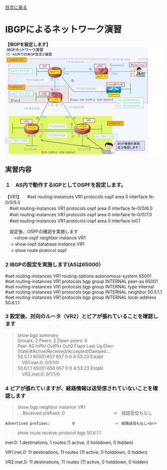[目次に戻る](./Junos-BGP-exercises.md) <br>

# IBGPによるネットワーク演習

**【IBGPを設定します】**<br>
  ![Diagram](./images/ibgp-topology.jpg)<br>

## 実習内容<br>
### １　AS内で動作するIGPとしてOSPFを設定します。
【VR1】
　#set routing-instances VR1 protocols ospf area 0 interface fe-0/0/5.0<br>
　#set routing-instances VR1 protocols ospf area 0 interface fe-0/0/6.0<br>
　#set routing-instances VR1 protocols ospf area 0 interface fe-0/0/7.0<br>
　#set routing-instances VR1 protocols ospf area 0 interface lo0.1<br>

　設定後、OSPFの確認を実施します<br>
　　>show ospf neighbor instance VR1<br>
　  > show ospf database instance VR1<br>
　  > show route protocol ospf<br>

### 2 IBGPの設定を実施します(ASは65000）
#set routing-instances VR1 routing-options autonomous-system 65001<br>
#set routing-instances VR1 protocols bgp group INTERNAL peer-as 65001<br>
#set routing-instances VR1 protocols bgp group INTERNAL type internal<br>
#set routing-instances VR1 protocols bgp group INTERNAL neighbor 50.5.1.1<br>
#set routing-instances VR1 protocols bgp group INTERNAL local-address 50.6.1.1<br>


### 3 設定後、対向のルータ（VR2）とピアが張れていることを確認します
> show bgp summary<br>
Groups: 2 Peers: 2 Down peers: 0<br>
Peer                     AS      InPkt     OutPkt    OutQ   Flaps Last Up/Dwn State|#Active/Received/Accepted/Damped... <br>
50.5.1.1              65001        657        657       0       0     4:53:23 Establ<br>
　VR1.inet.0: 0/1/1/0<br>
50.6.1.1              65001        656        657       0       0     4:53:23 Establ<br>
　VR2.inet.0: 0/1/1/0<br>


### 4 ピアが張れていますが、経路情報は送受信されていないことを確認します
> show bgp neighbor instance VR1<br>
       .
        .
    Received prefixes:            0　　　　　　　　　　　→　経路受信もなし<br>
    
    Advertised prefixes:          0　　　　　　　　　　　→　経路送信もなし<br>


 
>show route receive-protocol bgp 50.6.1.1<br>

inet.0: 1 destinations, 1 routes (1 active, 0 holddown, 0 hidden)<br>

VR1.inet.0: 11 destinations, 11 routes (11 active, 0 holddown, 0 hidden)<br>

VR2.inet.0: 11 destinations, 11 routes (11 active, 0 holddown, 0 hidden)<br>

  

